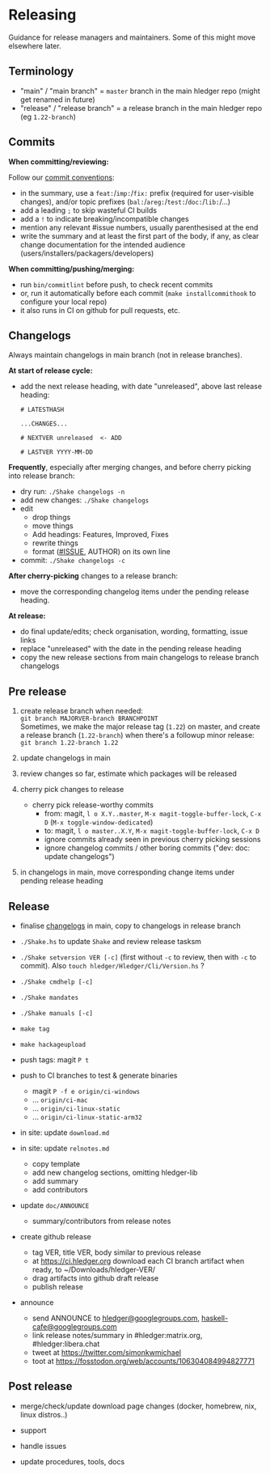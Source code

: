 # Releasing

<div class=pagetoc>
<!-- toc -->
</div>

Guidance for release managers and maintainers.
Some of this might move elsewhere later.

## Terminology

- "main" / "main branch" = `master` branch in the main hledger repo (might get renamed in future)
- "release" / "release branch" = a release branch in the main hledger repo (eg `1.22-branch`)

## Commits

**When committing/reviewing:**

Follow our [commit conventions](CONTRIBUTING.html#commit-messages):
- in the summary, use a `feat:`/`imp:`/`fix:` prefix (required for user-visible changes),
  and/or topic prefixes (`bal:`/`areg:`/`test:`/`doc:`/`lib:`/...)
- add a leading `;` to skip wasteful CI builds
- add a `!` to indicate breaking/incompatible changes
- mention any relevant #issue numbers, usually parenthesised at the end
- write the summary and at least the first part of the body, if any,
  as clear change documentation for the intended audience 
  (users/installers/packagers/developers)

**When committing/pushing/merging:**
- run `bin/commitlint` before push, to check recent commits
- or, run it automatically before each commit (`make installcommithook` to configure your local repo)
- it also runs in CI on github for pull requests, etc.

## Changelogs

Always maintain changelogs in main branch (not in release branches).

**At start of release cycle:**
- add the next release heading, with date "unreleased", above last release heading:

    ```
    # LATESTHASH

    ...CHANGES...

    # NEXTVER unreleased  <- ADD

    # LASTVER YYYY-MM-DD
    ```

**Frequently**, especially after merging changes, and before cherry picking into release branch:

- dry run: `./Shake changelogs -n`
- add new changes: `./Shake changelogs`
- edit
  - drop things
  - move things
  - Add headings: Features, Improved, Fixes
  - rewrite things
  - format ([#ISSUE](https://github.com/simonmichael/hledger/issues/), AUTHOR) on its own line
- commit: `./Shake changelogs -c`

**After cherry-picking** changes to a release branch:
- move the corresponding changelog items under the pending release heading.

**At release:**

- do final update/edits; check organisation, wording, formatting, issue links
- replace "unreleased" with the date in the pending release heading
- copy the new release sections from main changelogs to release branch changelogs

## Pre release

1. create release branch when needed:\
  `git branch MAJORVER-branch BRANCHPOINT`\
   Sometimes, we make the major release tag (`1.22`) on master,
   and create a release branch (`1.22-branch`) when there's a followup minor release:\
  `git branch 1.22-branch 1.22`

1. update changelogs in main

1. review changes so far, estimate which packages will be released

1. cherry pick changes to release
    - cherry pick release-worthy commits 
        - from: magit, `l o X.Y..master`, `M-x magit-toggle-buffer-lock`, `C-x D`
            (`M-x toggle-window-dedicated`)
        - to: magit, `l o master..X.Y`, `M-x magit-toggle-buffer-lock`, `C-x D`
        - ignore commits already seen in previous cherry picking sessions
        - ignore changelog commits / other boring commits 
          ("dev: doc: update changelogs")

1. in changelogs in main, move corresponding change items under pending release heading

## Release

- finalise [changelogs](#changelogs) in main,
  copy to changelogs in release branch

- `./Shake.hs` to update `Shake` and review release tasksm

- `./Shake setversion VER [-c]` (first without `-c` to review, then with `-c` to commit).
  Also `touch hledger/Hledger/Cli/Version.hs` ?

- `./Shake cmdhelp [-c]`

- `./Shake mandates`

- `./Shake manuals [-c]`

- `make tag`

- `make hackageupload`

- push tags: magit `P t`

- push to CI branches to test & generate binaries
  - magit `P -f e origin/ci-windows`
  - ... `origin/ci-mac`
  - ... `origin/ci-linux-static`
  - ... `origin/ci-linux-static-arm32`

- in site: update `download.md`

- in site: update `relnotes.md`
  - copy template
  - add new changelog sections, omitting hledger-lib
  - add summary
  - add contributors

- update `doc/ANNOUNCE`
  - summary/contributors from release notes

- create github release
  - tag VER, title VER, body similar to previous release
  - at https://ci.hledger.org download each CI branch artifact when ready, to ~/Downloads/hledger-VER/
  - drag artifacts into github draft release
  - publish release

- announce
  - send ANNOUNCE to hledger@googlegroups.com, haskell-cafe@googlegroups.com
  - link release notes/summary in #hledger:matrix.org, #hledger:libera.chat
  - tweet at https://twitter.com/simonkwmichael
  - toot at https://fosstodon.org/web/accounts/106304084994827771

## Post release

- merge/check/update download page changes (docker, homebrew, nix, linux distros..)

- support

- handle issues

- update procedures, tools, docs

